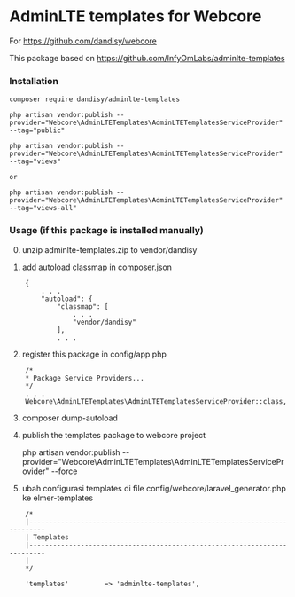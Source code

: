 AdminLTE templates for Webcore
==============================

For https://github.com/dandisy/webcore

This package based on https://github.com/InfyOmLabs/adminlte-templates


### Installation

    composer require dandisy/adminlte-templates

    php artisan vendor:publish --provider="Webcore\AdminLTETemplates\AdminLTETemplatesServiceProvider" --tag="public"

    php artisan vendor:publish --provider="Webcore\AdminLTETemplates\AdminLTETemplatesServiceProvider" --tag="views"

    or

    php artisan vendor:publish --provider="Webcore\AdminLTETemplates\AdminLTETemplatesServiceProvider" --tag="views-all"

### Usage (if this package is installed manually)

0. unzip adminlte-templates.zip to vendor/dandisy

1. add autoload classmap in composer.json

```
    {
        . . .
        "autoload": {
            "classmap": [
                . . .
                "vendor/dandisy"
            ],
            . . .
```

2. register this package in config/app.php

```
    /*
    * Package Service Providers...
    */
    . . .    
    Webcore\AdminLTETemplates\AdminLTETemplatesServiceProvider::class,
```

3. composer dump-autoload
4. publish the templates package to webcore project

    php artisan vendor:publish --provider="Webcore\AdminLTETemplates\AdminLTETemplatesServiceProvider" --force

5. ubah configurasi templates di file config/webcore/laravel_generator.php ke elmer-templates

```
    /*
    |--------------------------------------------------------------------------
    | Templates
    |--------------------------------------------------------------------------
    |
    */

    'templates'         => 'adminlte-templates',
```
